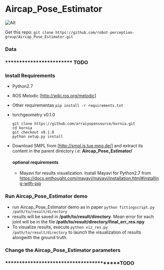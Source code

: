 # Aircap_Pose_Estimator

![Alt](https://github.com/robot-perception-group/Aircap_Pose_Estimator/blob/master/repo_assets/teaser.png)

Get this repo:
`git clone https://github.com/robot-perception-group/Aircap_Pose_Estimator.git`

### Data
###  ************************ TODO

### Install Requirements 
- Python2.7
- ROS Melodic [http://wiki.ros.org/melodic]
- Other requirementas
	`pip install -r requirements.txt`
- torchgeometry v0.1.0
	```
	git clone https://github.com/arraiyopensource/kornia.git
	cd kornia
	git checkout v0.1.0
	python setup.py install
	```
- Download SMPL from [http://smpl.is.tue.mpg.de/] and extract its content in the parent directory _i.e._ __Aircap_Pose_Estimator/__
	
	#### optional requirements 
	- Mayavi for results visualization. Install Mayavi for Python2.7 from https://docs.enthought.com/mayavi/mayavi/installation.html#installing-with-pip


### Run Aircap_Pose_Estimator demo
- run Aircap_Pose_Estimator demo as in paper
	`python fittingscript.py /path/to/result/directory`
- results will be saved in **/path/to/result/directory**. Mean error for each joint will be in the file **/path/to/result/directory/final_err_res.npy**
- To visualize results, execute `python viz_res.py /path/to/result/directory` to launch the visualization of results alongwith the ground truth.

### Change the Aircap_Pose_Estimator parameters 
### ****************************************TODO
